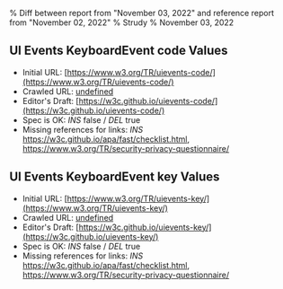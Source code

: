 % Diff between report from "November 03, 2022" and reference report from "November 02, 2022"
% Strudy
% November 03, 2022

## UI Events KeyboardEvent code Values

- Initial URL: [https://www.w3.org/TR/uievents-code/](https://www.w3.org/TR/uievents-code/)
- Crawled URL: [undefined](undefined)
- Editor's Draft: [https://w3c.github.io/uievents-code/](https://w3c.github.io/uievents-code/)
- Spec is OK: *INS* false / *DEL* true
- Missing references for links: *INS* https://w3c.github.io/apa/fast/checklist.html, https://www.w3.org/TR/security-privacy-questionnaire/


## UI Events KeyboardEvent key Values

- Initial URL: [https://www.w3.org/TR/uievents-key/](https://www.w3.org/TR/uievents-key/)
- Crawled URL: [undefined](undefined)
- Editor's Draft: [https://w3c.github.io/uievents-key/](https://w3c.github.io/uievents-key/)
- Spec is OK: *INS* false / *DEL* true
- Missing references for links: *INS* https://w3c.github.io/apa/fast/checklist.html, https://www.w3.org/TR/security-privacy-questionnaire/



